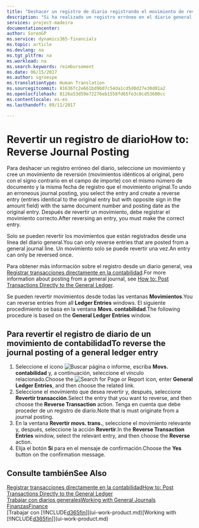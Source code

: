 ```yaml
---
title: "Deshacer un registro de diario registrando el movimiento de reversión | Documentos de Microsoft"
description: "Si ha realizado un registro erróneo en el diario general, puede utilizar la función Revertir transacción para deshacer el registro con un seguimiento de auditoria correcto."
services: project-madeira
documentationcenter: 
author: SorenGP
ms.service: dynamics365-financials
ms.topic: article
ms.devlang: na
ms.tgt_pltfrm: na
ms.workload: na
ms.search.keywords: reimbursement
ms.date: 06/15/2017
ms.author: sgroespe
ms.translationtype: Human Translation
ms.sourcegitcommit: 81636fc2e661bd9b07c54da1cd5d0d27e30d01a2
ms.openlocfilehash: 8126a53d59e72276eb1558fd65fe3c0cd53600cc
ms.contentlocale: es-es
ms.lasthandoff: 09/11/2017

---
```

# <a name="how-to-reverse-journal-posting"></a><span data-ttu-id="8e3ef-103">Revertir un registro de diario</span><span class="sxs-lookup"><span data-stu-id="8e3ef-103">How to: Reverse Journal Posting</span></span>
<span data-ttu-id="8e3ef-104">Para deshacer un registro erróneo del diario, seleccione un movimiento y cree un movimiento de reversión (movimientos idénticos al original, pero con el signo contrario en el campo de importe) con el mismo número de documento y la misma fecha de registro que el movimiento original.</span><span class="sxs-lookup"><span data-stu-id="8e3ef-104">To undo an erroneous journal posting, you select the entry and create a reverse entry (entries identical to the original entry but with opposite sign in the amount field) with the same document number and posting date as the original entry.</span></span> <span data-ttu-id="8e3ef-105">Después de revertir un movimiento, debe registrar el movimiento correcto.</span><span class="sxs-lookup"><span data-stu-id="8e3ef-105">After reversing an entry, you must make the correct entry.</span></span>

<span data-ttu-id="8e3ef-106">Solo se pueden revertir los movimientos que están registrados desde una línea del diario general.</span><span class="sxs-lookup"><span data-stu-id="8e3ef-106">You can only reverse entries that are posted from a general journal line.</span></span> <span data-ttu-id="8e3ef-107">Un movimiento solo se puede revertir una vez.</span><span class="sxs-lookup"><span data-stu-id="8e3ef-107">An entry can only be reversed once.</span></span>

<span data-ttu-id="8e3ef-108">Para obtener más información sobre el registro desde un diario general, vea [Registrar transacciones directamente en la contabilidad](finance-how-post-transactions-directly.md).</span><span class="sxs-lookup"><span data-stu-id="8e3ef-108">For more information about posting from a general journal, see [How to: Post Transactions Directly to the General Ledger](finance-how-post-transactions-directly.md).</span></span>

<span data-ttu-id="8e3ef-109">Se pueden revertir movimientos desde todas las ventanas **Movimientos**.</span><span class="sxs-lookup"><span data-stu-id="8e3ef-109">You can reverse entries from all **Ledger Entries** windows.</span></span> <span data-ttu-id="8e3ef-110">El siguiente procedimiento se basa en la ventana **Movs. contabilidad**.</span><span class="sxs-lookup"><span data-stu-id="8e3ef-110">The following procedure is based on the **General Ledger Entries** window.</span></span>

## <a name="to-reverse-the-journal-posting-of-a-general-ledger-entry"></a><span data-ttu-id="8e3ef-111">Para revertir el registro de diario de un movimiento de contabilidad</span><span class="sxs-lookup"><span data-stu-id="8e3ef-111">To reverse the journal posting of a general ledger entry</span></span>
1. <span data-ttu-id="8e3ef-112">Seleccione el icono ![Buscar página o informe](media/ui-search/search_small.png "icono Buscar página o informe"), escriba **Movs. contabilidad** y, a continuación, seleccione el vínculo relacionado.</span><span class="sxs-lookup"><span data-stu-id="8e3ef-112">Choose the ![Search for Page or Report](media/ui-search/search_small.png "Search for Page or Report icon") icon, enter **General Ledger Entries**, and then choose the related link.</span></span>
2. <span data-ttu-id="8e3ef-113">Seleccione el movimiento que desea revertir y, después, seleccione **Revertir transacción**.</span><span class="sxs-lookup"><span data-stu-id="8e3ef-113">Select the entry that you want to reverse, and then choose the **Reverse Transaction** action.</span></span> <span data-ttu-id="8e3ef-114">Tenga en cuenta que debe proceder de un registro de diario.</span><span class="sxs-lookup"><span data-stu-id="8e3ef-114">Note that is must originate from a journal posting.</span></span>
3. <span data-ttu-id="8e3ef-115">En la ventana **Revertir movs. trans.**, seleccione el movimiento relevante y, después, seleccione la acción **Revertir**.</span><span class="sxs-lookup"><span data-stu-id="8e3ef-115">In the **Reverse Transaction Entries** window, select the relevant entry, and then choose the **Reverse** action.</span></span>
4. <span data-ttu-id="8e3ef-116">Elija el botón **Sí** para en el mensaje de confirmación.</span><span class="sxs-lookup"><span data-stu-id="8e3ef-116">Choose the **Yes** button on the confirmation message.</span></span>

## <a name="see-also"></a><span data-ttu-id="8e3ef-117">Consulte también</span><span class="sxs-lookup"><span data-stu-id="8e3ef-117">See Also</span></span>
[<span data-ttu-id="8e3ef-118">Registrar transacciones directamente en la contabilidad</span><span class="sxs-lookup"><span data-stu-id="8e3ef-118">How to: Post Transactions Directly to the General Ledger</span></span>](finance-how-post-transactions-directly.md)  
[<span data-ttu-id="8e3ef-119">Trabajar con diarios generales</span><span class="sxs-lookup"><span data-stu-id="8e3ef-119">Working with General Journals</span></span>](ui-work-general-journals.md)  
[<span data-ttu-id="8e3ef-120">Finanzas</span><span class="sxs-lookup"><span data-stu-id="8e3ef-120">Finance</span></span>](finance.md)  
<span data-ttu-id="8e3ef-121">[Trabajar con [!INCLUDE[d365fin](includes/d365fin_md.md)]](ui-work-product.md)</span><span class="sxs-lookup"><span data-stu-id="8e3ef-121">[Working with [!INCLUDE[d365fin](includes/d365fin_md.md)]](ui-work-product.md)</span></span>  

